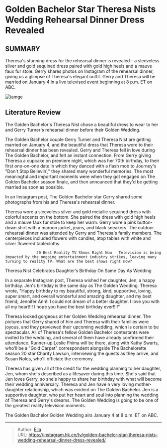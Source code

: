 # Golden Bachelor Star Theresa Nists Wedding Rehearsal Dinner Dress Revealed


## SUMMARY 



  Theresa&#39;s stunning dress for the rehearsal dinner is revealed - a sleeveless silver and gold sequined dress paired with gold high heels and a mauve faux fur stole.   Gerry shares photos on Instagram of the rehearsal dinner, giving us a glimpse of Theresa&#39;s elegant outfit.   Gerry and Theresa will be married on January 4 in a live televised event beginning at 8 p.m. ET on ABC.  

![iamge](https://static1.srcdn.com/wordpress/wp-content/uploads/2024/01/golden-bachelor-star-theresa-nist-s-wedding-rehearsal-dinner-dress-revealed.jpg)

## Literature Review
The Golden Bachelor&#39;s Theresa Nist chose a beautiful dress to wear to her and Gerry Turner&#39;s rehearsal dinner before their Golden Wedding.




The Golden Bachelor couple Gerry Turner and Theresa Nist are getting married on January 4, and the beautiful dress that Theresa wore to their rehearsal dinner has been revealed. Gerry and Theresa fell in love during The Golden Bachelor, and felt an instant connection. From Gerry giving Theresa a cupcake on premiere night, which was her 70th birthday, to their first one-on-one date in which they danced with a flash mob to Journey&#39;s &#34;Don&#39;t Stop Believin&#39;,&#34; they shared many wonderful memories. The most meaningful and important moments were when they got engaged on The Golden Bachelor season finale, and then announced that they&#39;d be getting married as soon as possible.




In an Instagram post, The Golden Bachelor star Gerry shared some photographs from his and Theresa&#39;s rehearsal dinner.

          

Theresa wore a sleeveless silver and gold metallic sequined dress with colorful accents on the bottom. She paired the dress with gold high heels and a mauve faux fur stole to keep her warm. Gerry wore a pink button-down shirt with a maroon jacket, jeans, and black sneakers. The outdoor rehearsal dinner was attended by Gerry and Theresa&#39;s family members. The centerpieces included flowers with candles, atop tables with white and silver flowered tablecloths.

                  20 Best Reality TV Shows Right Now   Television is being impacted by the ongoing entertainment industry strikes, leaving many turning to reality TV. What are the best shows right now?    





 Theresa Nist Celebrates Daughter’s Birthday On Same Day As Wedding 
          

In a separate Instagram post, Theresa wished her daughter, Jen, a happy birthday. Jen&#39;s birthday is the same day as The Golden Wedding. Theresa wrote, &#34;Happy birthday to my beautiful, strong, kind, supportive, loving, super smart, and overall wonderful and amazing daughter, and my best friend, Jennifer Ann!! I could not dream of a better daughter. I love you with all my heart!!! I hope you have the best birthday ever!!!!&#34;


 

Theresa looked gorgeous at her Golden Wedding rehearsal dinner. The pictures that Gerry shared of him and Theresa with their families were joyous, and they previewed their upcoming wedding, which is certain to be spectacular. All of Theresa&#39;s fellow Golden Bachelor contestants were invited to the wedding, and several of them have already confirmed their attendance. Runner-up Leslie Fhima will be there, along with Kathy Swarts, who&#39;ll be a &#34;Gold Carpet&#34; correspondent alongside The Bachelorette season 20 star Charity Lawson, interviewing the guests as they arrive, and Susan Noles, who&#39;ll officiate the ceremony.




Theresa has given all of the credit for the wedding planning to her daughter, Jen, whom she&#39;s described as a lifesaver during this time. She&#39;s said that Jen loves Gerry, so she&#39;s happy to share her birthday with what will become their wedding anniversary. Theresa and Jen have a very loving mother-daughter relationship, which was evident on The Golden Bachelor. Jen is a supportive daughter, who put her heart and soul into planning the wedding of Theresa and Gerry&#39;s dreams. The Golden Wedding is going to be one of the greatest reality television moments.

The Golden Bachelor Golden Wedding airs January 4 at 8 p.m. ET on ABC.



---

> Author: [Ella](https://instagram.hk.cn/)  
> URL: https://instagram.hk.cn/tv/golden-bachelor-star-theresa-nists-wedding-rehearsal-dinner-dress-revealed/  

